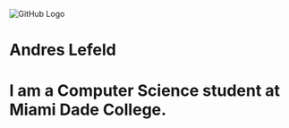 ![GitHub Logo](https://mdcwap.mdc.edu/apply/assets/mdc-logo.png)

<h1>Andres Lefeld<h1>
  <body>
    I am a Computer Science student at Miami Dade College.
  </body>
<!--
**andreslefeld/andreslefeld** is a ✨ _special_ ✨ repository because its `README.md` (this file) appears on your GitHub profile.

Here are some ideas to get you started:

- 🔭 I’m currently working on ...
- 🌱 I’m currently learning ...
- 👯 I’m looking to collaborate on ...
- 🤔 I’m looking for help with ...
- 💬 Ask me about ...
- 📫 How to reach me: ...
- 😄 Pronouns: ...
- ⚡ Fun fact: ...
-->
